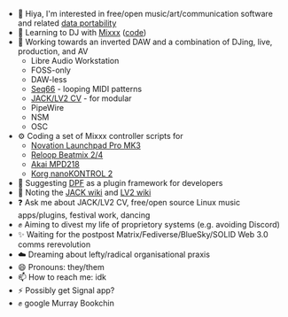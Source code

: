 - 👋 Hiya, I'm interested in free/open music/art/communication software and related [data portability](https://en.wikipedia.org/wiki/Data_portability)
- 🌱 Learning to DJ with [Mixxx](https://mixxx.org) ([code](https://github.com/mixxxdj/mixxx))
- 👣 Working towards an inverted DAW and a combination of DJing, live, production, and AV
    - Libre Audio Workstation
    - FOSS-only
    - DAW-less
    - [Seq66](https://github.com/ahlstromcj/seq66) - looping MIDI patterns
    - [JACK/LV2 CV](https://linuxmusicians.com/viewtopic.php?f=1&t=20701) - for modular 
    - PipeWire 
    - NSM
    - OSC
- ⚙️ Coding a set of Mixxx controller scripts for 
    - [Novation Launchpad Pro MK3](https://github.com/mxmilkiib/mixxx-launchpad-pro-mk3-milkii)
    - [Reloop Beatmix 2/4](https://github.com/mxmilkiib/mixxx-reloop-beatmix-2-4-milkii)
    - [Akai MPD218](https://github.com/mxmilkiib/mixxx-akai-mpd218-milkii)
    - [Korg nanoKONTROL 2](https://github.com/mxmilkiib/mixxx-korg-nanokontrol-2-milkii)
- 🤔 Suggesting [DPF](https://github.com/DISTRHO/DPF) as a plugin framework for developers
- 💭 Noting the [JACK wiki](https://github.com/jackaudio/jackaudio.github.com/wiki) and [LV2 wiki](https://github.com/lv2/lv2/wiki)
- ❓ Ask me about JACK/LV2 CV, free/open source Linux music apps/plugins, festival work, dancing 
- ✊ Aiming to divest my life of proprietory systems (e.g. avoiding Discord)
- ✨ Waiting for the postpost Matrix/Fediverse/BlueSky/SOLID Web 3.0 comms rerevolution
- ☁️ Dreaming about lefty/radical organisational praxis
- 😄 Pronouns: they/them
- 📫 How to reach me: idk
- ⚡ Possibly get Signal app?
- ✊ google Murray Bookchin

